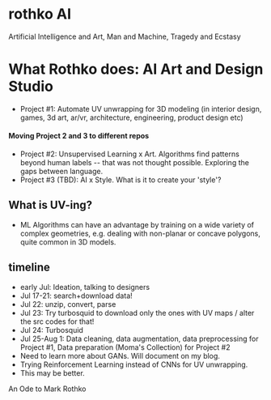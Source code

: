 # rothko AI
Artificial Intelligence and Art, Man and Machine, Tragedy and Ecstasy

# What Rothko does: AI Art and Design Studio
- Project #1:  Automate UV unwrapping for 3D modeling (in interior design, games, 3d art, ar/vr, architecture, engineering, product design etc)
#### Moving Project 2 and 3 to different repos
- Project #2: Unsupervised Learning x Art. Algorithms find patterns beyond human labels -- that was not thought possible. Exploring the gaps between language. 
- Project #3 (TBD): AI x Style. What is it to create your 'style'?

## What is UV-ing?
- ML Algorithms can have an advantage by training on a wide variety of complex geometries, e.g. dealing with non-planar or concave polygons, quite common in 3D models. 

## timeline
- early Jul: Ideation, talking to designers 
- Jul 17-21: search+download data!
- Jul 22: unzip, convert, parse
- Jul 23: Try turbosquid to download only the ones with UV maps / alter the src codes for that!
- Jul 24: Turbosquid 
- Jul 25-Aug 1: Data cleaning, data augmentation, data preprocessing for Project #1, Data preparation (Moma's Collection) for Project #2
- Need to learn more about GANs. Will document on my blog. 
- Trying Reinforcement Learning instead of CNNs for UV unwrapping. 
- This may be better. 

An Ode to Mark Rothko